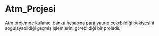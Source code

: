 # Atm_Projesi
Atm projemde kullanıcı banka hesabına para yatırıp çekebildiği bakiyesini sogulayabildiği geçmiş işlemlerini görebildiği bir projedir. 
